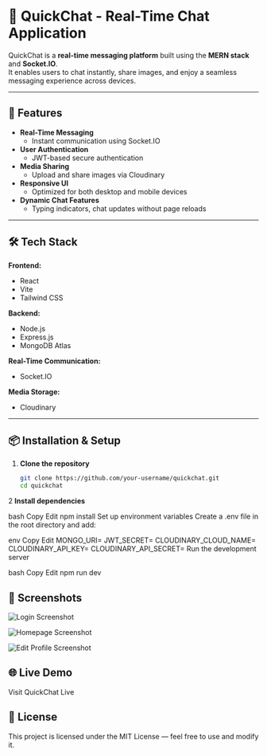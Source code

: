# 💬 QuickChat - Real-Time Chat Application

QuickChat is a **real-time messaging platform** built using the **MERN stack** and **Socket.IO**.  
It enables users to chat instantly, share images, and enjoy a seamless messaging experience across devices.

---

## 🚀 Features

- **Real-Time Messaging**
  - Instant communication using Socket.IO
- **User Authentication**
  - JWT-based secure authentication
- **Media Sharing**
  - Upload and share images via Cloudinary
- **Responsive UI**
  - Optimized for both desktop and mobile devices
- **Dynamic Chat Features**
  - Typing indicators, chat updates without page reloads

---

## 🛠️ Tech Stack

**Frontend:**
- React
- Vite
- Tailwind CSS

**Backend:**
- Node.js
- Express.js
- MongoDB Atlas

**Real-Time Communication:**
- Socket.IO

**Media Storage:**
- Cloudinary

---

## 📦 Installation & Setup

1. **Clone the repository**
   ```bash
   git clone https://github.com/your-username/quickchat.git
   cd quickchat
2 **Install dependencies**

bash
Copy
Edit
npm install
Set up environment variables
Create a .env file in the root directory and add:

env
Copy
Edit
MONGO_URI=<your-mongodb-uri>
JWT_SECRET=<your-jwt-secret>
CLOUDINARY_CLOUD_NAME=<your-cloud-name>
CLOUDINARY_API_KEY=<your-api-key>
CLOUDINARY_API_SECRET=<your-api-secret>
Run the development server

bash
Copy
Edit
npm run dev
## 📸 Screenshots

![Login Screenshot](./src/assets/Screenshot%202025-08-14%20at%2016.56.41.png)

![Homepage Screenshot](./src/assets/Screenshot%202025-08-14%20at%2015.45.27.png)

![Edit Profile Screenshot](./src/assets/Screenshot%202025-08-14%20at%2016.55.54.png)

## 🌐 Live Demo
Visit QuickChat Live

## 📜 License
This project is licensed under the MIT License — feel free to use and modify it.